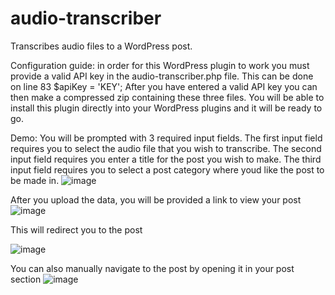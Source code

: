 # audio-transcriber
Transcribes audio files to a WordPress post.

Configuration guide: in order for this WordPress plugin to work you must provide a valid API key in the audio-transcriber.php file.
This can be done on line 83 $apiKey = 'KEY'; After you have entered a valid API key you can then make a compressed zip containing
these three files. You will be able to install this plugin directly into your WordPress plugins and it will be ready to go. 

Demo: You will be prompted with 3 required input fields.
The first input field requires you to select the audio file that you wish to transcribe.
The second input field requires you enter a title for the post you wish to make.
The third input field requires you to select a post category where youd like the post to be made in.
![image](https://github.com/user-attachments/assets/4b0a5c83-61ac-4898-824a-561dbcddbb39)

After you upload the data, you will be provided a link to view your post
![image](https://github.com/user-attachments/assets/a3e6ef3b-5eb6-4d33-a255-2986c26fa088)

This will redirect you to the post

![image](https://github.com/user-attachments/assets/07366bfe-5576-4ab0-a779-e3be89aba606)

You can also manually navigate to the post by opening it in your post section
![image](https://github.com/user-attachments/assets/804b0111-05b1-426e-a0ca-d2dddedd9758)




